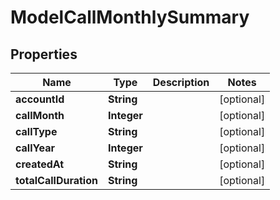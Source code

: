 

# ModelCallMonthlySummary

## Properties

Name | Type | Description | Notes
------------ | ------------- | ------------- | -------------
**accountId** | **String** |  |  [optional]
**callMonth** | **Integer** |  |  [optional]
**callType** | **String** |  |  [optional]
**callYear** | **Integer** |  |  [optional]
**createdAt** | **String** |  |  [optional]
**totalCallDuration** | **String** |  |  [optional]




